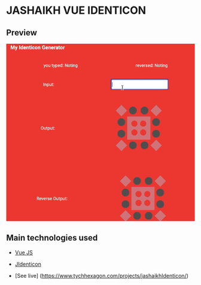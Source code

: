 # JASHAIKH VUE IDENTICON

## Preview
![gif preview](https://github.com/c0d3r24/jashaikhIdenticon/blob/master/2019-05-22%2015-20-22.2019-05-22%2015_22_29.gif)

## Main technologies used

- [Vue JS](https://vuejs.org/)

- [JIdenticon](https://jdenticon.com/)

- [See live] (https://www.tychhexagon.com/projects/jashaikhIdenticon/) 